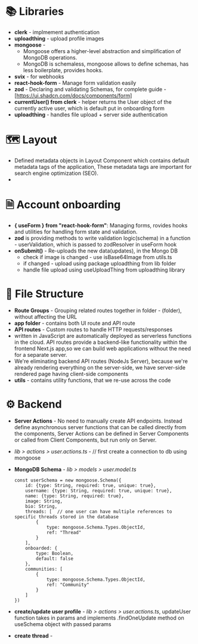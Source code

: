 # 📚 Libraries

- **clerk** - implmement authentication
- **uploadthing** - upload profile images
- **mongoose** - 
  - Mongoose offers a higher-level abstraction and simplification of     MongoDB operations.
  - MongoDB is schemaless, mongoose allows to define schemas, has less boilerplate, provides hooks.
- **svix** - for webhooks
- **react-hook-form** - Manage form validation easily
- **zod** - Declaring and validating Schemas, for complete guide - [https://ui.shadcn.com/docs/components/form]
- **currentUser() from clerk** - helper returns the User object of the currently active user, which is default put in onboarding form
- **uploadthing** - handles file upload + server side authentication 

# 🗺️ Layout

- Defined metadata objects in Layout Component which contains default metadata tags of the application, These metadata tags are important for search engine optimization (SEO).
- 


# 🗎 Account onboarding

- **{ useForm } from "react-hook-form"**: Managing forms, rovides hooks and utilities for handling form state and validation.
- **zod** is providing methods to write validation logic(schema) in a function - userValidation, which is passed to zodResolver in useForm hook
- **onSubmit()** - Re-uploads the new data(updates), in the Mongo DB 
  -  check if image is changed - use isBase64Image from utils.ts
  -  if changed - upload using package uploadthing from lib folder
  -  handle file upload using useUploadThing from uploadthing library

# 📂 File Structure

- **Route Groups** - Grouping related routes together in folder - (folder), without affecting the URL
- **app folder** - contains both UI route and API route
- **API routes** - Custom routes to handle HTTP requests/responses
 - written in JavaScript are automatically deployed as serverless functions in the cloud. API routes provide a backend-like functionality within the frontend Next.js app,so we can build web applications without the need for a separate server.
 - We're eliminating backend API routes (NodeJs Server), because we're already rendering everything on the server-side, we have server-side rendered page having client-side components 
- **utils** - contains utility functions, that we re-use across the code 

# ⚙️ Backend

- **Server Actions** - No need to manually create API endpoints. Instead define asynchronous server functions that can be called directly from the components, Server Actions can be defined in Server Components or called from Client Components, but run only on Server.
 - *lib > actions > user.actions.ts* - // first create a connection to db using mongoose

- **MongoDB Schema** - *lib > models > user.model.ts*
  ``` 
  const userSchema = new mongoose.Schema({
      id: {type: String, required: true, unique: true},
      username: {type: String, required: true, unique: true},
      name: {type: String, required: true},
      image: String,
      bio: String,
      threads: [  // one user can have multiple references to specific threads stored in the database
          {
              type: mongoose.Schema.Types.ObjectId,
              ref: "Thread"
          }
      ],
      onboarded: {
          type: Boolean,
          default: false
      },
      communities: [
          {
              type: mongoose.Schema.Types.ObjectId,
              ref: "Community"
          }
      ]
  }) 
  
  ```

- **create/update user profile** - *lib > actions > user.actions.ts*, updateUser function takes in params and implements .findOneUpdate method on useSchema object with passed params

- **create thread** - 